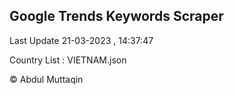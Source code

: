 

## Google Trends Keywords Scraper 
 
Last Update 21-03-2023 , 14:37:47

Country List :
VIETNAM.json



© Abdul Muttaqin 
